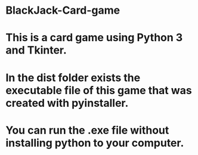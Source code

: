# BlackJack-Card-game
# This is a card game using Python 3 and Tkinter.
# In the dist folder exists the executable file of this game that was created with pyinstaller.
# You can run the .exe file without installing python to your computer.
